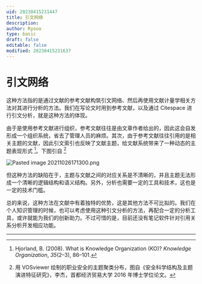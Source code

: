 ```yaml
---
uid: 20230415231447
title: 引文网络
description: 
author: Ryooo
type: basic
draft: false
editable: false
modified: 20230415231637
---
```


# 引文网络

这种方法指的是通过文献的参考文献构筑引文网络、然后再使用文献计量学相关方法对其进行分析的方法。我们在写论文时用到参考文献，以及通过 Citespace 进行引文分析，就是这种方法的体现。

由于是使用参考文献进行组织，参考文献往往是由文章作者给出的，因此这会自发形成一个组织系统，省去了管理人员的麻烦。其次，由于参考文献往往引用的是相关主题的文献，因此引文索引也反映了文献主题，给文献系统带来了一种动态的主题表现形式 [^1]。下图引自 [^2]

![Pasted image 20211026171300.png](https://s1.vika.cn/space/2023/04/15/3cb1ec9ce57847c599be55ff2c6ae20f)

但这种方法的缺陷在于，主题与文献之间的对应关系是不清晰的，并且主题无法形成一个清晰的逻辑结构和语义结构。另外，分析也需要一定的工具和技术，这也是一定的技术门槛。

总的来说，这种方法在文献中有着独特的优势，这是其他方法不可比拟的。我们在个人知识管理的时候，也可以考虑使用这种引文分析的方法，再配合一定的分析工具，或许就能为我们的创新助力。不过可惜的是，目前还没有笔记软件针对引用关系分析开发相应功能。

---

[^1]: Hjorland, B. (2008). What is Knowledge Organization (KO)? _Knowledge Organization_, _35_(2–3), 86–101.

[^2]: 用 VOSviewer 绘制的职业安全的主题聚类分布，图自《安全科学结构及主题演进特征研究》，李杰，首都经济贸易大学 2016 年博士学位论文。